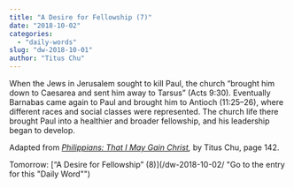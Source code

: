 ```yaml
---
title: "A Desire for Fellowship (7)"
date: "2018-10-02"
categories: 
  - "daily-words"
slug: "dw-2018-10-01"
author: "Titus Chu"
---
```


When the Jews in Jerusalem sought to kill Paul, the church “brought him down to Caesarea and sent him away to Tarsus” (Acts 9:30). Eventually Barnabas came again to Paul and brought him to Antioch (11:25–26), where different races and social classes were represented. The church life there brought Paul into a healthier and broader fellowship, and his leadership began to develop.

Adapted from _[Philippians: That I May Gain Christ](/book-philippians/ "Go to the listing for this book"),_ by Titus Chu, page 142.

Tomorrow: [“A Desire for Fellowship” (8)](/dw-2018-10-02/ "Go to the entry for this "Daily Word"")
